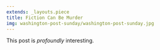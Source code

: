 ```yaml
---
extends: _layouts.piece
title: Fiction Can Be Murder
img: washington-post-sunday/washington-post-sunday.jpg
---
```


This post is *profoundly* interesting.
